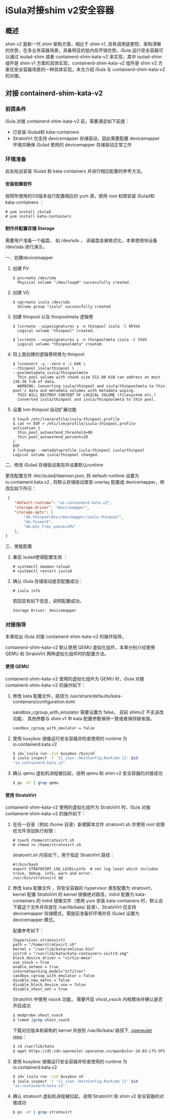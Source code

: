 # iSula对接shim v2安全容器

## 概述

shim v2 是新一代 shim 架构方案，相比于 shim v1, 具有调用链更短、架构清晰的优势，在多业务容器场景，具备明显的低内存开销优势。iSula 运行安全容器可以通过 isulad-shim 或者 containerd-shim-kata-v2 来实现，其中 isulad-shim 组件是 shim v1 方案的具体实现，containerd-shim-kata-v2 组件是 shim v2 方案在安全容器场景的一种具体实现，本文介绍 iSula 与 containerd-shim-kata-v2 的对接。

## 对接 containerd-shim-kata-v2

### **前提条件**

iSula 对接 containerd-shim-kata-v2 前，需要满足如下前提：

- 已安装 iSulad和 kata-containers
- StratoVirt 仅支持 devicemapper 存储驱动，因此需要配置 devicemapper 环境并确保 iSulad 使用的 devicemapper 存储驱动正常工作

### 环境准备

此处给出安装 iSulad 和 kata-containers 并进行相应配置的参考方法。

#### 安装依赖软件

按照所使用的OS版本自行配置相应的 yum 源，使用 root 权限安装 iSulad和kata-containers ：

```shell
# yum install iSulad
# yum install kata-containers
```

#### 制作并配置存储 Storage

需要用户准备一个磁盘， 如 /dev/sdx ， 该磁盘会被格式化，本章使用块设备 /dev/sda 进行演示。

一、创建devicemapper

1. 创建 PV

   ```shell
   $ pvcreate /dev/sda
     Physical volume "/dev/loop0" successfully created.
   ```

2. 创建 VG

   ```shell
   $ vgcreate isula /dev/sda
     Volume group "isula" successfully created
   ```

3. 创建 thinpool 以及 thinpoolmeta 逻辑卷

   ```shell
   $ lvcreate --wipesignatures y -n thinpool isula -l 95%VG
     Logical volume "thinpool" created.
   
   $ lvcreate --wipesignatures y -n thinpoolmeta isula -l 1%VG
     Logical volume "thinpoolmeta" created.
   ```

4. 将上面创建的逻辑卷转换为 thinpool

   ```shell
   $ lvconvert -y --zero n -c 64K \
   --thinpool isula/thinpool \
   --poolmetadata isula/thinpoolmeta
     Thin pool volume with chunk size 512.00 KiB can address at most 126.50 TiB of data.
     WARNING: Converting isula/thinpool and isula/thinpoolmeta to thin pool's data and metadata volumes with metadata wiping.
     THIS WILL DESTROY CONTENT OF LOGICAL VOLUME (filesystem etc.)
     Converted isula/thinpool and isula/thinpoolmeta to thin pool.
   ```

5. 设置 lvm thinpool 自动扩展功能

   ```shell
   $ touch /etc/lvm/profile/isula-thinpool.profile
   $ cat << EOF > /etc/lvm/profile/isula-thinpool.profile
   activation {
     thin_pool_autoextend_threshold=80
     thin_pool_autoextend_percent=20
   }
   EOF
   $ lvchange --metadataprofile isula-thinpool isula/thinpool
   Logical volume isula/thinpool changed.
   ```

二、修改 iSulad 存储驱动类型并设置默认runtime

更改配置文件 /etc/isulad/daemon.json,  将 default-runtime 设置为 io.containerd.kata.v2 , 将默认存储驱动类型 overlay 配置成 devicemapper，修改后如下所示：

```json
 {
    "default-runtime": "io.containerd.kata.v2",
    "storage-driver": "devicemapper",
    "storage-opts": [
        "dm.thinpooldev=/dev/mapper/isula-thinpool",
        "dm.fs=ext4",
        "dm.min_free_space=10%"
    ],
}
```

三、使能配置

1. 重启 isulad使得配置生效 ：

    ```shell
    # systemctl daemon-reload
    # systemctl restart isulad
    ```

2. 确认 iSula 存储驱动是否配置成功：

    ```shell
    # isula info
    ```

     若回显有如下信息，说明配置成功。

    ```sh
    Storage Driver: devicemapper
    ```

### 对接指导

本章给出 iSula 对接 containerd-shim-kata-v2 的操作指导。

containerd-shim-kata-v2 默认使用 QEMU 虚拟化组件，本章分别介绍使用 QEMU 和 StratoVirt 两种虚拟化组件时的配置方法。

#### 使用 QEMU

containerd-shim-kata-v2 使用的虚拟化组件为 QEMU 时，iSula 对接 containerd-shim-kata-v2 的操作如下：

1. 修改 kata 配置文件，路径为 /usr/share/defaults/kata-containers/configuration.toml 

   sandbox_cgroup_with_emulator 需要设置为 false， 目前 shimv2 不支该改功能， 其他参数与 shim v1 中 kata 配置参数保持一致或者保持缺省值。

   ```sh
   sandbox_cgroup_with_emulator = false
   ```

2. 使用 busybox 镜像运行安全容器并检查使用的 runtime 为 io.containerd.kata.v2 

   ```bash
   $ id=`isula run -tid busybox /bin/sh`
   $ isula inspect -f '{{ json .HostConfig.Runtime }}' $id
   "io.containerd.kata.v2"
   ```

3. 确认 qemu 虚拟机进程被拉起，说明 qemu 和 shim v2 安全容器的对接成功

   ```bash
   $ ps -ef | grep qemu
   ```

#### 使用 StratoVirt

containerd-shim-kata-v2 使用的虚拟化组件为 StratoVirt 时，iSula 对接 containerd-shim-kata-v2 的操作如下：

1. 在任一目录（例如 /home 目录）新建脚本文件 stratovirt.sh 并使用 root 权限给文件添加执行权限：

   ```shell
   # touch /home/stratovirt.sh
   # chmod +x /home/stratovirt.sh
   ```

   stratovirt.sh 内容如下，用于指定 StratoVirt 路径：

   ```shell
   #!/bin/bash
   export STRATOVIRT_LOG_LEVEL=info  # set log level which includes trace, debug, info, warn and error.
   /usr/bin/stratovirt $@
   ```

2. 修改 kata 配置文件 ，将安全容器的 hypervisor 类型配置为 stratovirt，kernel 配置 StratoVirt 的 kernel 镜像绝对路径，initrd 配置为 kata-containers 的 initrd 镜像文件（使用 yum 安装 kata-containers 时，默认会下载这个文件并存放在 /var/lib/kata/ 目录），StratoVirt 仅支持 devicemapper 存储模式，需提前准备好环境并将 iSulad 设置为 devicemapper 模式。

   配置参考如下：

   ```shell
   [hypervisor.stratovirt]
   path = "/home/stratovirt.sh"
   kernel = "/var/lib/kata/vmlinux.bin"
   initrd = "/var/lib/kata/kata-containers-initrd.img"
   block_device_driver = "virtio-mmio"
   use_vsock = true
   enable_netmon = true
   internetworking_model="tcfilter"
   sandbox_cgroup_with_emulator = false
   disable_new_netns = false
   disable_block_device_use = false
   disable_vhost_net = true
   ```

   StratoVirt 中使用 vsock 功能， 需要开启 vhost_vsock 内核模块并确认是否开启成功

   ```bash
   $ modprobe vhost_vsock
   $ lsmod |grep vhost_vsock
   ```

   下载对应版本和架构的 kernel 并放到 /var/lib/kata/ 路径下, [openeuler repo](https://repo.openeuler.org/)：

   ```bash
   $ cd /var/lib/kata
   $ wget https://dl-cdn.openeuler.openatom.cn/openEuler-24.03-LTS-SP1/stratovirt_img/x86_64/vmlinux.bin
   ```

3. 使用 busybox 镜像运行安全容器并检查使用的 runtime 为 io.containerd.kata.v2

   ```bash
   $ id=`isula run -tid busybox sh`
   $ isula inspect -f '{{ json .HostConfig.Runtime }}' $id
   "io.containerd.kata.v2"
   ```

4. 确认 stratovirt 虚拟机进程被拉起，说明 StratoVirt 和 shim v2 安全容器的对接成功

   ```bash
   $ ps -ef | grep stratovirt
   ```
